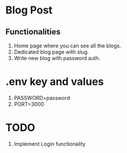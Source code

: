 # Blog Post

## Functionalities

1. Home page where you can see all the blogs.
2. Dedicated blog page with slug.
3. Write new blog with password auth.

# .env key and values

1. PASSWORD=password
2. PORT=3000

# TODO

1. Implement Login functionality
